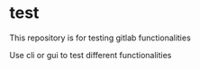 # test


This repository is for testing gitlab functionalities


Use cli or gui to test different functionalities
